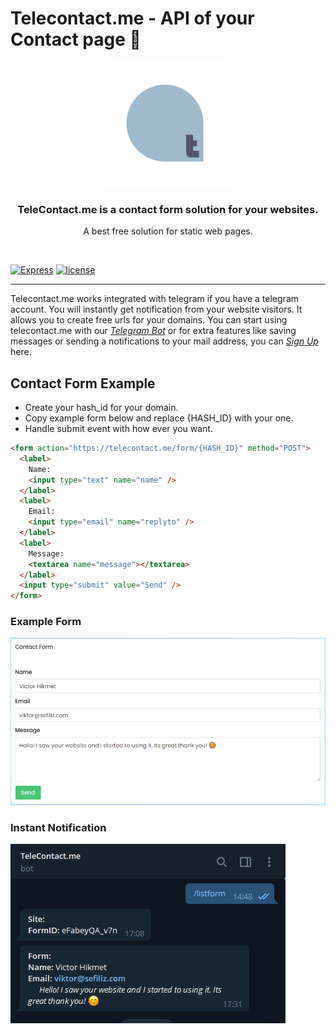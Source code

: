 # Telecontact.me - API of your Contact page 👋

<p align="center">
  <a href="https://telecontact.me">
    <img src=".assets\telecontact.png" alt="Telecontact.me Logo" />
  </a>
</p>
<h3 align="center">TeleContact.me is a contact form solution for your websites.</h3>
<p align="center"> A best free solution for static web pages.</p>
<br />

[![Express](https://img.shields.io/badge/express-4.17.1-blue)](https://telecontact.me)
[![license](https://img.shields.io/badge/license-MIT-blue.svg)](https://telecontact.me)

---

Telecontact.me works integrated with telegram if you have a telegram account. You will instantly get notification from your website visitors. It allows you to create free urls for your domains. You can start using telecontact.me with our [_Telegram Bot_](https://telegram.me/telecontactformbot) or for extra features like saving messages or sending a notifications to your mail address, you can [_Sign Up_](https://www.telecontact.me/signup) here.

## Contact Form Example

- Create your hash_id for your domain.
- Copy example form below and replace {HASH_ID} with your one.
- Handle submit event with how ever you want.

```html
<form action="https://telecontact.me/form/{HASH_ID}" method="POST">
  <label>
    Name:
    <input type="text" name="name" />
  </label>
  <label>
    Email:
    <input type="email" name="replyto" />
  </label>
  <label>
    Message:
    <textarea name="message"></textarea>
  </label>
  <input type="submit" value="Send" />
</form>
```

### Example Form

![Example Form](.assets\exampleform.png "Example Form")

### Instant Notification

![Message](.assets\telegram_message.png "Telegram Message Example")
